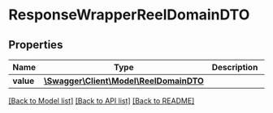 # ResponseWrapperReelDomainDTO

## Properties
Name | Type | Description | Notes
------------ | ------------- | ------------- | -------------
**value** | [**\Swagger\Client\Model\ReelDomainDTO**](ReelDomainDTO.md) |  | [optional] 

[[Back to Model list]](../README.md#documentation-for-models) [[Back to API list]](../README.md#documentation-for-api-endpoints) [[Back to README]](../README.md)


